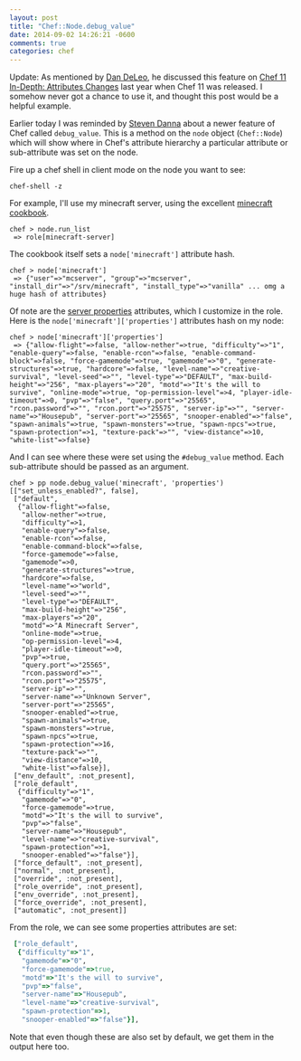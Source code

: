 ```yaml
---
layout: post
title: "Chef::Node.debug_value"
date: 2014-09-02 14:26:21 -0600
comments: true
categories: chef
---
```


Update: As mentioned by [Dan DeLeo](https://twitter.com/kallistec/status/506953082404483072), he discussed this feature on [Chef 11 In-Depth: Attributes Changes](http://www.getchef.com/blog/2013/02/05/chef-11-in-depth-attributes-changes/) last year when Chef 11 was released. I somehow never got a chance to use it, and thought this post would be a helpful example.

Earlier today I was reminded by [Steven Danna](https://github.com/stevendanna) about a newer feature of Chef called `debug_value`. This is a method on the `node` object (`Chef::Node`) which will show where in Chef's attribute hierarchy a particular attribute or sub-attribute was set on the node.

Fire up a chef shell in client mode on the node you want to see:

```
chef-shell -z
```

For example, I'll use my minecraft server, using the excellent [minecraft cookbook](https://supermarket.getchef.com/cookbooks/minecraft).

```
chef > node.run_list
 => role[minecraft-server]
```

The cookbook itself sets a `node['minecraft']` attribute hash.

```
chef > node['minecraft']
 => {"user"=>"mcserver", "group"=>"mcserver", "install_dir"=>"/srv/minecraft", "install_type"=>"vanilla" ... omg a huge hash of attributes}
```

Of note are the [server properties](http://minecraft.gamepedia.com/Server.properties) attributes, which I customize in the role. Here is the `node['minecraft']['properties']` attributes hash on my node:

```
chef > node['minecraft']['properties']
 => {"allow-flight"=>false, "allow-nether"=>true, "difficulty"=>"1", "enable-query"=>false, "enable-rcon"=>false, "enable-command-block"=>false, "force-gamemode"=>true, "gamemode"=>"0", "generate-structures"=>true, "hardcore"=>false, "level-name"=>"creative-survival", "level-seed"=>"", "level-type"=>"DEFAULT", "max-build-height"=>"256", "max-players"=>"20", "motd"=>"It's the will to survive", "online-mode"=>true, "op-permission-level"=>4, "player-idle-timeout"=>0, "pvp"=>"false", "query.port"=>"25565", "rcon.password"=>"", "rcon.port"=>"25575", "server-ip"=>"", "server-name"=>"Housepub", "server-port"=>"25565", "snooper-enabled"=>"false", "spawn-animals"=>true, "spawn-monsters"=>true, "spawn-npcs"=>true, "spawn-protection"=>1, "texture-pack"=>"", "view-distance"=>10, "white-list"=>false}
```

And I can see where these were set using the `#debug_value` method. Each sub-attribute should be passed as an argument.

```
chef > pp node.debug_value('minecraft', 'properties')
[["set_unless_enabled?", false],
 ["default",
  {"allow-flight"=>false,
   "allow-nether"=>true,
   "difficulty"=>1,
   "enable-query"=>false,
   "enable-rcon"=>false,
   "enable-command-block"=>false,
   "force-gamemode"=>false,
   "gamemode"=>0,
   "generate-structures"=>true,
   "hardcore"=>false,
   "level-name"=>"world",
   "level-seed"=>"",
   "level-type"=>"DEFAULT",
   "max-build-height"=>"256",
   "max-players"=>"20",
   "motd"=>"A Minecraft Server",
   "online-mode"=>true,
   "op-permission-level"=>4,
   "player-idle-timeout"=>0,
   "pvp"=>true,
   "query.port"=>"25565",
   "rcon.password"=>"",
   "rcon.port"=>"25575",
   "server-ip"=>"",
   "server-name"=>"Unknown Server",
   "server-port"=>"25565",
   "snooper-enabled"=>true,
   "spawn-animals"=>true,
   "spawn-monsters"=>true,
   "spawn-npcs"=>true,
   "spawn-protection"=>16,
   "texture-pack"=>"",
   "view-distance"=>10,
   "white-list"=>false}],
 ["env_default", :not_present],
 ["role_default",
  {"difficulty"=>"1",
   "gamemode"=>"0",
   "force-gamemode"=>true,
   "motd"=>"It's the will to survive",
   "pvp"=>"false",
   "server-name"=>"Housepub",
   "level-name"=>"creative-survival",
   "spawn-protection"=>1,
   "snooper-enabled"=>"false"}],
 ["force_default", :not_present],
 ["normal", :not_present],
 ["override", :not_present],
 ["role_override", :not_present],
 ["env_override", :not_present],
 ["force_override", :not_present],
 ["automatic", :not_present]]
```

From the role, we can see some properties attributes are set:

```ruby
 ["role_default",
  {"difficulty"=>"1",
   "gamemode"=>"0",
   "force-gamemode"=>true,
   "motd"=>"It's the will to survive",
   "pvp"=>"false",
   "server-name"=>"Housepub",
   "level-name"=>"creative-survival",
   "spawn-protection"=>1,
   "snooper-enabled"=>"false"}],
```

Note that even though these are also set by default, we get them in the output here too.

